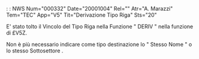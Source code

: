  :  : NWS Num="000332" Date="20001004" Rel="" Atr="A. Marazzi" Tem="TEC" App="V5" Tit="Derivazione Tipo Riga" Sts="20"

E' stato tolto il Vincolo del Tipo Riga nella Funzione " DERIV " nella funzione di £V5Z.

Non è più necessario indicare come tipo destinazione lo " Stesso Nome " o lo stesso Sottosettore .


